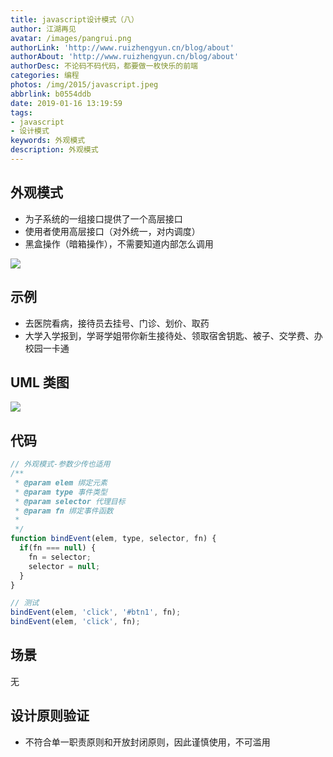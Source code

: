 ```yaml
---
title: javascript设计模式（八）
author: 江湖再见
avatar: /images/pangrui.png
authorLink: 'http://www.ruizhengyun.cn/blog/about'
authorAbout: 'http://www.ruizhengyun.cn/blog/about'
authorDesc: 不论码不码代码，都要做一枚快乐的前端
categories: 编程
photos: /img/2015/javascript.jpeg
abbrlink: b0554ddb
date: 2019-01-16 13:19:59
tags: 
- javascript
- 设计模式
keywords: 外观模式
description: 外观模式
---
```


## 外观模式
- 为子系统的一组接口提供了一个高层接口
- 使用者使用高层接口（对外统一，对内调度）
- 黑盒操作（暗箱操作），不需要知道内部怎么调用

![](./b0554ddb/1.png)

## 示例
- 去医院看病，接待员去挂号、门诊、划价、取药
- 大学入学报到，学哥学姐带你新生接待处、领取宿舍钥匙、被子、交学费、办校园一卡通

## UML 类图
![](./b0554ddb/uml.jpg)

## 代码
```javascript
// 外观模式-参数少传也适用
/**
 * @param elem 绑定元素
 * @param type 事件类型
 * @param selector 代理目标
 * @param fn 绑定事件函数
 * 
 */ 
function bindEvent(elem, type, selector, fn) {
  if(fn === null) {
    fn = selector; 
    selector = null;
  }
}

// 测试
bindEvent(elem, 'click', '#btn1', fn);
bindEvent(elem, 'click', fn);
```

## 场景
无

## 设计原则验证
- 不符合单一职责原则和开放封闭原则，因此谨慎使用，不可滥用